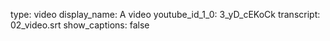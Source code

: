type: video
display_name: A video
youtube_id_1_0: 3_yD_cEKoCk
transcript: 02_video.srt
show_captions: false
